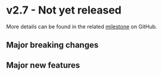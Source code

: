 # v2.7 - Not yet released

More details can be found in the related [milestone](https://github.com/kalisio/kdk/milestone/15) on GitHub.

## Major breaking changes

## Major new features

